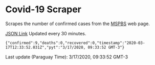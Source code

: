 # Covid-19 Scraper

Scrapes the number of confirmed cases from the [MSPBS](https://www.mspbs.gov.py/covid-19.php) web page.

[JSON Link](https://jmayalag.github.io/covid19-scrape/cases.json)
Updated every 30 minutes.
```
{"confirmed":9,"deaths":0,"recovered":0,"timestamp":"2020-03-17T12:33:52.031Z","pyt":"3/17/2020, 09:33:52 GMT-3"}
```
Last update (Paraguay Time): 3/17/2020, 09:33:52 GMT-3